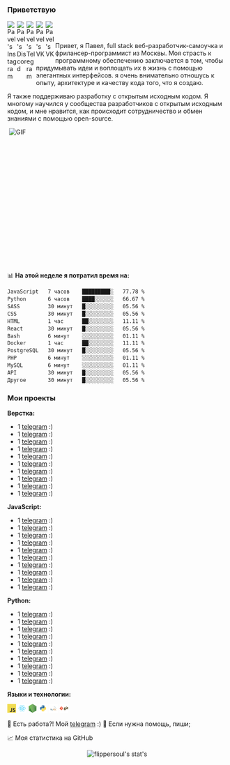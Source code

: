 ### Приветствую
<a href="https://www.instagram.com/skvortsovpav/">
  <img align="left" alt="Pavel's Instagram" width="22px" src="https://raw.githubusercontent.com/hussainweb/hussainweb/main/icons/instagram.png" />
</a>
<a href="https://discordapp.com/users/694561171986186330/">
  <img align="left" alt="Pavel's Discord" width="22px" src="https://raw.githubusercontent.com/peterthehan/peterthehan/master/assets/discord.svg" />
</a>
<a href="https://t.me/ricardosql" target="_blank">
      <img align="left" alt="Pavel's Telegram" width="22px"
src="https://cdn-icons-png.flaticon.com/512/2111/2111646.png" />
</a>
<a href="https://vk.com/sergeevmaximus" target="_blank">
      <img align="left" alt="Pavel's VK" width="22px"
src="https://cdn-icons-png.flaticon.com/512/145/145813.png" />
</a>
<a href="https://vk.com/sergeevmaximus" target="_blank">
      <img align="left" alt="Pavel's VK" width="22px"
src="https://cdn-icons-png.flaticon.com/512/145/145813.png" />
</a>

<br />
<br />

Привет, я Павел, full stack веб-разработчик-самоучка и фрилансер-программист из Москвы. Моя страсть к программному обеспечению заключается в том, чтобы придумывать идеи и воплощать их в жизнь с помощью элегантных интерфейсов. я очень внимательно отношусь к опыту, архитектуре и качеству кода того, что я создаю.

Я также поддерживаю разработку с открытым исходным кодом. Я многому научился у сообщества разработчиков с открытым исходным кодом, и мне нравится, как происходит сотрудничество и обмен знаниями с помощью open-source.

  <img align="right" alt="GIF" src="https://github.com/abhisheknaiidu/abhisheknaiidu/blob/master/code.gif?raw=true" width="500" height="328" />

📊 **На этой неделе я потратил время на:**
<!--START_SECTION:waka-->

```txt
JavaScript   7 часов    █████████░   77.78 %
Python       6 часов    ████░░░░░░   66.67 %
SASS         30 минут   █░░░░░░░░░   05.56 %
CSS          30 минут   █░░░░░░░░░   05.56 %
HTML         1 час      ██░░░░░░░░   11.11 %
React        30 минут   █░░░░░░░░░   05.56 %
Bash         6 минут    ░░░░░░░░░░   01.11 %
Docker       1 час      ██░░░░░░░░   11.11 %
PostgreSQL   30 минут   █░░░░░░░░░   05.56 %
PHP          6 минут    ░░░░░░░░░░   01.11 %
MySQL        6 минут    ░░░░░░░░░░   01.11 %
API          30 минут   █░░░░░░░░░   05.56 %
Другое       30 минут   █░░░░░░░░░   05.56 %
```

<!--END_SECTION:waka-->

### Мои проекты

**Верстка:** 

- 1  [telegram](https://t.me/ricardosql) :)
- 1  [telegram](https://t.me/ricardosql) :)
- 1  [telegram](https://t.me/ricardosql) :)
- 1  [telegram](https://t.me/ricardosql) :)
- 1  [telegram](https://t.me/ricardosql) :)
- 1  [telegram](https://t.me/ricardosql) :)
- 1  [telegram](https://t.me/ricardosql) :)
- 1  [telegram](https://t.me/ricardosql) :)
- 1  [telegram](https://t.me/ricardosql) :)
- 1  [telegram](https://t.me/ricardosql) :)

**JavaScript:** 

- 1  [telegram](https://t.me/ricardosql) :)
- 1  [telegram](https://t.me/ricardosql) :)
- 1  [telegram](https://t.me/ricardosql) :)
- 1  [telegram](https://t.me/ricardosql) :)
- 1  [telegram](https://t.me/ricardosql) :)
- 1  [telegram](https://t.me/ricardosql) :)
- 1  [telegram](https://t.me/ricardosql) :)
- 1  [telegram](https://t.me/ricardosql) :)
- 1  [telegram](https://t.me/ricardosql) :)
- 1  [telegram](https://t.me/ricardosql) :)

**Python:** 

- 1  [telegram](https://t.me/ricardosql) :)
- 1  [telegram](https://t.me/ricardosql) :)
- 1  [telegram](https://t.me/ricardosql) :)
- 1  [telegram](https://t.me/ricardosql) :)
- 1  [telegram](https://t.me/ricardosql) :)
- 1  [telegram](https://t.me/ricardosql) :)
- 1  [telegram](https://t.me/ricardosql) :)
- 1  [telegram](https://t.me/ricardosql) :)
- 1  [telegram](https://t.me/ricardosql) :)
- 1  [telegram](https://t.me/ricardosql) :)

**Языки и технологии:**  

<code><img height="20" src="https://raw.githubusercontent.com/github/explore/80688e429a7d4ef2fca1e82350fe8e3517d3494d/topics/javascript/javascript.png"></code>
<code><img height="20" src="https://raw.githubusercontent.com/github/explore/80688e429a7d4ef2fca1e82350fe8e3517d3494d/topics/react/react.png"></code>
<code><img height="20" src="https://raw.githubusercontent.com/github/explore/80688e429a7d4ef2fca1e82350fe8e3517d3494d/topics/nodejs/nodejs.png"></code>
<code><img height="20" src="https://raw.githubusercontent.com/github/explore/80688e429a7d4ef2fca1e82350fe8e3517d3494d/topics/python/python.png"></code>
<code><img height="20" src="https://raw.githubusercontent.com/github/explore/80688e429a7d4ef2fca1e82350fe8e3517d3494d/topics/mysql/mysql.png"></code>
<code><img height="20" src="https://raw.githubusercontent.com/github/explore/80688e429a7d4ef2fca1e82350fe8e3517d3494d/topics/git/git.png"></code>

💼 Есть работа?! Мой [telegram](https://t.me/ricardosql) :)
💬 Если нужна помощь, пиши;

📈 Моя статистика на GitHub

<p align="center"> <img src="https://github-readme-stats.vercel.app/api?username=flippersoul&show_icons=true&theme=gotham" alt="flippersoul's stat's" />



